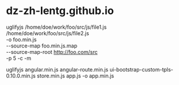 dz-zh-lentg.github.io
=====================
uglifyjs /home/doe/work/foo/src/js/file1.js \
         /home/doe/work/foo/src/js/file2.js \
         -o foo.min.js \
         --source-map foo.min.js.map \
         --source-map-root http://foo.com/src \
         -p 5 -c -m

uglifyjs angular.min.js angular-route.min.js ui-bootstrap-custom-tpls-0.10.0.min.js store.min.js app.js -o app.min.js